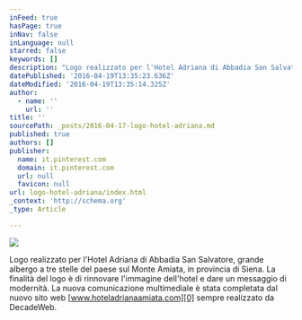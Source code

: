 ```yaml
---
inFeed: true
hasPage: true
inNav: false
inLanguage: null
starred: false
keywords: []
description: "Logo realizzato per l'Hotel Adriana di Abbadia San Salvatore, grande albergo a tre stelle del paese sul Monte Amiata, in provincia di Siena. La finalità del logo è di rinnovare l'immagine dell'hotel e dare un messaggio di modernità. La nuova comunicazione multimediale è stata completata dal nuovo sito web www.hoteladrianaamiata.com sempre realizzato da DecadeWeb."
datePublished: '2016-04-19T13:35:23.636Z'
dateModified: '2016-04-19T13:35:14.325Z'
author:
  - name: ''
    url: ''
title: ''
sourcePath: _posts/2016-04-17-logo-hotel-adriana.md
published: true
authors: []
publisher:
  name: it.pinterest.com
  domain: it.pinterest.com
  url: null
  favicon: null
url: logo-hotel-adriana/index.html
_context: 'http://schema.org'
_type: Article

---
```

![](https://s3-us-west-2.amazonaws.com/the-grid-img/p/1d5bdf4a0473d72c16d1740051f663bd5e5f6c54.jpg)

Logo realizzato per l'Hotel Adriana di Abbadia San Salvatore, grande albergo a tre stelle del paese sul Monte Amiata, in provincia di Siena. La finalità del logo è di rinnovare l'immagine dell'hotel e dare un messaggio di modernità. La nuova comunicazione multimediale è stata completata dal nuovo sito web [www.hoteladrianaamiata.com][0] sempre realizzato da DecadeWeb.

[0]: http://www.hoteladrianaamiata.com/